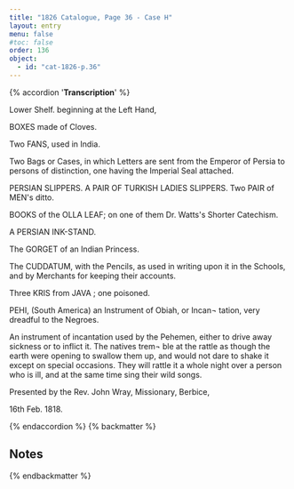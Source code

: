 ```yaml
---
title: "1826 Catalogue, Page 36 - Case H"
layout: entry
menu: false
#toc: false
order: 136
object:
  - id: "cat-1826-p.36"
---
```

{% accordion '**Transcription**' %}

Lower Shelf. beginning at the Left Hand,


BOXES made of Cloves.

Two FANS, used in India.

Two Bags or Cases, in which Letters are sent from the
Emperor of Persia to persons of distinction, one
having the Imperial Seal attached.

PERSIAN SLIPPERS.
A PAIR OF TURKISH LADIES SLIPPERS.
Two PAIR of MEN's ditto.

BOOKS of the OLLA LEAF; on one of them Dr. Watts's
Shorter Catechism.

A PERSIAN INK-STAND.

The GORGET of an Indian Princess.

The CUDDATUM, with the Pencils, as used in writing
upon it in the Schools, and by Merchants for keeping
their accounts.

Three KRIS from JAVA ; one poisoned.

PEHI, (South America) an Instrument of Obiah, or Incan¬
tation, very dreadful to the Negroes.

An instrument of incantation used by the Pehemen, either
to drive away sickness or to inflict it. The natives trem¬
ble at the rattle as though the earth were opening to
swallow them up, and would not dare to shake it except
on special occasions. They will rattle it a whole night
over a person who is ill, and at the same time sing their
wild songs.

Presented by the Rev. John Wray, Missionary, Berbice,

16th Feb. 1818.

{% endaccordion %}
{% backmatter %}

## Notes

[^1]:
[^2]:
[^3]:
[^4]:
[^5]:
[^6]:
[^7]:
[^8]:
[^9]:
[^10]:
[^11]:
[^12]:
[^13]:
[^14]:

{% endbackmatter %}


